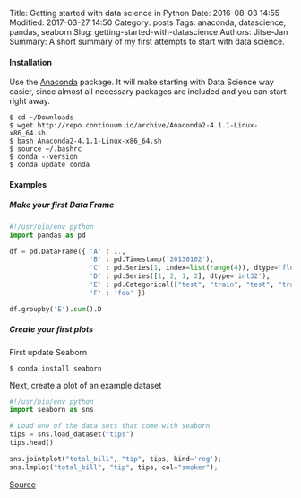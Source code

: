 Title: Getting started with data science in Python
Date: 2016-08-03 14:55
Modified: 2017-03-27 14:50
Category: posts
Tags: anaconda, datascience, pandas, seaborn
Slug: getting-started-with-datascience
Authors: Jitse-Jan
Summary: A short summary of my first attempts to start with data science.

#### Installation
Use the [Anaconda](https://www.continuum.io/downloads "Anaconda") package. It will make starting with Data Science way easier, since almost all necessary packages are included and you can start right away.
``` shell
$ cd ~/Downloads
$ wget http://repo.continuum.io/archive/Anaconda2-4.1.1-Linux-x86_64.sh
$ bash Anaconda2-4.1.1-Linux-x86_64.sh
$ source ~/.bashrc
$ conda --version
$ conda update conda
```

#### Examples
##### Make your first Data Frame
``` python
#!/usr/bin/env python
import pandas as pd

df = pd.DataFrame({ 'A' : 1.,
                    'B' : pd.Timestamp('20130102'),
                    'C' : pd.Series(1, index=list(range(4)), dtype='float32'),
                    'D' : pd.Series([1, 2, 1, 2], dtype='int32'),
                    'E' : pd.Categorical(["test", "train", "test", "train"]),
                    'F' : 'foo' })

df.groupby('E').sum().D
```

##### Create your first plots
First update Seaborn
``` shell
$ conda install seaborn
```
Next, create a plot of an example dataset
``` python
#!/usr/bin/env python
import seaborn as sns

# Load one of the data sets that come with seaborn
tips = sns.load_dataset("tips")
tips.head()

sns.jointplot("total_bill", "tip", tips, kind='reg');
sns.lmplot("total_bill", "tip", tips, col="smoker");
```

[Source](http://twiecki.github.io/blog/2014/11/18/python-for-data-science/ "Twiecki@Github")